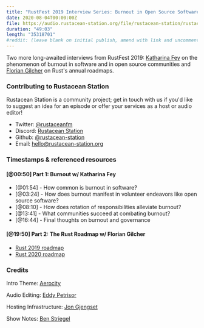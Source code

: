 ```yaml
---
title: "RustFest 2019 Interview Series: Burnout in Open Source Software; The Rust Roadmap"
date: 2020-08-04T00:00:00Z
file: https://audio.rustacean-station.org/file/rustacean-station/rustacean-station-e025-rustfest-katharina-florian.mp3
duration: "49:03"
length: "35318701"
#reddit: (leave blank on initial publish, amend with link and uncomment this line after Reddit thread has been posted)
---
```


Two more long-awaited interviews from RustFest 2019: [Katharina Fey](https://twitter.com/spacekookie) on the phenomenon of burnout in software and in open source communities and [Florian Gilcher](https://twitter.com/Argorak) on Rust's annual roadmaps.

<!--
The episode introduction goes here.
The first paragraph should ideally be short, and is used in various
places as a "short description" for the episode. Any subsequent
paragraphs show up as "expanded description".
-->

### Contributing to Rustacean Station

<!-- You can probably leave this as-is -->

Rustacean Station is a community project; get in touch with us if you'd like to suggest an idea for an episode or offer your services as a host or audio editor!

 - Twitter: [@rustaceanfm](https://twitter.com/rustaceanfm)
 - Discord: [Rustacean Station](https://discord.gg/cHc3Gyc)
 - Github: [@rustacean-station](https://github.com/rustacean-station/)
 - Email: [hello@rustacean-station.org](mailto:hello@rustacean-station.org)

### Timestamps & referenced resources

#### [@00:50] Part 1: Burnout w/ Katharina Fey

 - [@01:54] - How common is burnout in software?
 - [@03:24] - How does burnout manifest in volunteer endeavors like open source software?
 - [@08:10] - How does rotation of responsibilities alleviate burnout?
 - [@13:41] - What communities succeed at combating burnout?
 - [@16:44] - Final thoughts on burnout and governance

#### [@19:50] Part 2: The Rust Roadmap w/ Florian Gilcher

 - [Rust 2019 roadmap](https://blog.rust-lang.org/2019/04/23/roadmap.html)
 - [Rust 2020 roadmap](https://github.com/rust-lang/rfcs/blob/master/text/2857-roadmap-2020.md)

### Credits

Intro Theme: [Aerocity](https://twitter.com/AerocityMusic)

Audio Editing: [Eddy Petrisor](https://twitter.com/eddypetrisor)

Hosting Infrastructure: [Jon Gjengset](https://twitter.com/jonhoo/)

Show Notes: [Ben Striegel](https://twitter.com/bstrie)
